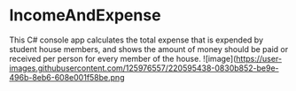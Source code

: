 # IncomeAndExpense
This C# console app calculates the total expense that is expended by student house members, and shows the amount of money should be paid or received per person for every member of the house.
![image](https://user-images.githubusercontent.com/125976557/220595438-0830b852-be9e-496b-8eb6-608e001f58be.png
